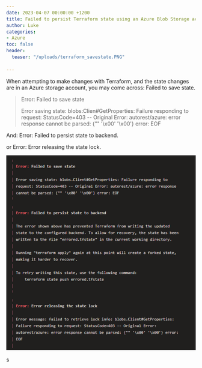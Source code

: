 ```yaml
---
date: 2023-04-07 00:00:00 +1200
title: Failed to persist Terraform state using an Azure Blob Storage account
author: Luke
categories:
- Azure
toc: false
header:
  teaser: "/uploads/terraform_savestate.PNG"

---
```

When attempting to make changes with Terraform, and the state changes are in an Azure storage account, you may come across: Failed to save state.

> Error: Failed to save state
>
> Error saving state: blobs:Clien#GetProperties: Failure responding to request: StatusCode=403 -- Original Error: autorest/azure: error response cannot be parsed: {"" '\\x00' '\\x00'} error: EOF

And: Error: Failed to persist state to backend.

or Error: Error releasing the state lock.

![Terraform - Failed to save state](/uploads/terraform_savestate.PNG "Terraform - Failed to save state")

s